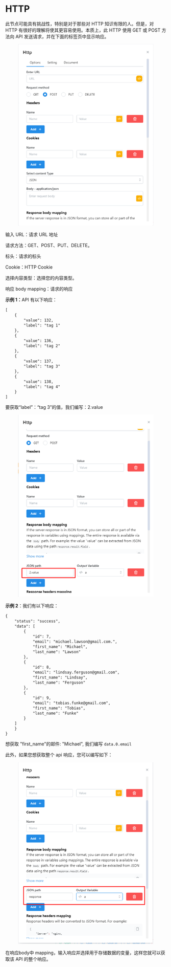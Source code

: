 # HTTP

此节点可能具有挑战性，特别是对于那些对 HTTP 知识有限的人。但是，对 HTTP 有很好的理解将使其更容易使用。本质上，此 HTTP 使用 GET 或 POST 方法向 API 发送请求，并在下面的标签页中显示响应。

<figure><img src="../../.gitbook/assets/image (12) (1).png" alt=""><figcaption></figcaption></figure>

输入 URL：请求 URL 地址

请求方法：GET、POST、PUT、DELETE。

标头：请求的标头

Cookie：HTTP Cookie

选择内容类型：选择您的内容类型。

响应 body mapping：请求的响应

**示例 1：**&#x41;PI 有以下响应：

```
[
    {
        "value": 132,
        "label": "tag 1"
    },
    {
        "value": 136,
        "label": "tag 2"
    },
    {
        "value": 137,
        "label": "tag 3"
    },
    {
        "value": 138,
        "label": "tag 4"
    }
]
```

要获取“label”：“tag 3”的值，我们编写：2.value

<figure><img src="../../.gitbook/assets/image (13) (1).png" alt=""><figcaption></figcaption></figure>

**示例 2**：我们有以下响应：



```
{
    "status": "success",
    "data": [
        {
            "id": 7,
            "email": "michael.lawson@gmail.com.",
            "first_name": "Michael",
            "last_name": "Lawson"
        },
        {
            "id": 8,
            "email": "lindsay.ferguson@gmail.com",
            "first_name": "Lindsay",
            "last_name": "Ferguson"
        },
        {
            "id": 9,
            "email": "tobias.funke@gmail.com",
            "first_name": "Tobias",
            "last_name": "Funke"
        }
    ]
    }
}
```

想获取 "first\_name"的邮件: "Michael", 我们编写 `data.0.email`

此外，如果您想获取整个 api 响应，您可以编写如下：

<figure><img src="../../.gitbook/assets/image (14) (1).png" alt=""><figcaption></figcaption></figure>

在响应body中 mapping，输入响应并选择用于存储数据的变量，这样您就可以获取该 API 的整个响应。

